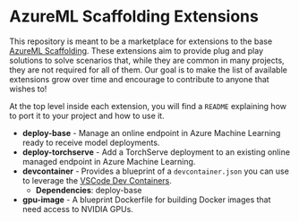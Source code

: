 # AzureML Scaffolding Extensions

This repository is meant to be a marketplace for extensions to the base
[AzureML Scaffolding](https://github.com/bepuca/azureml-scaffolding). These extensions aim to
provide plug and play solutions to solve scenarios that, while they are common in many projects,
they are not required for all of them. Our goal is to make the list of available extensions grow
over time and encourage to contribute to anyone that wishes to!

At the top level inside each extension, you will find a `README` explaining how to port it to
your project and how to use it.

- **deploy-base** - Manage an online endpoint in Azure Machine Learning ready to receive model
    deployments.
- **deploy-torchserve** - Add a TorchServe deployment to an existing online managed endpoint in
    Azure Machine Learning.
- **devcontainer** - Provides a blueprint of a `devcontainer.json` you can use to leverage the [VSCode Dev Containers](https://code.visualstudio.com/docs/remote/containers).
    - **Dependencies**: deploy-base
- **gpu-image** - A blueprint Dockerfile for building Docker images that need access to NVIDIA GPUs.